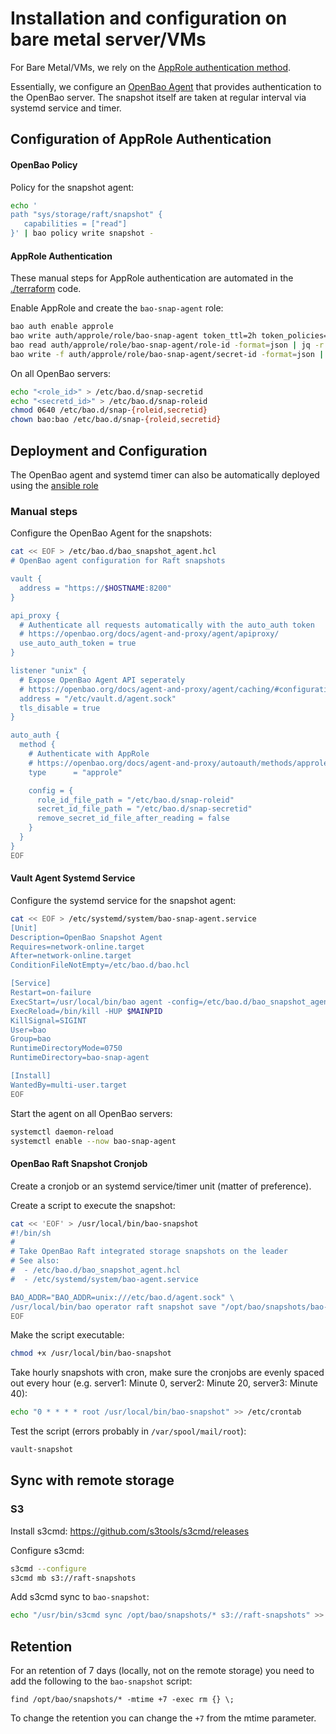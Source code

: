# Installation and configuration on bare metal server/VMs

For Bare Metal/VMs, we rely on the [AppRole authentication method](https://openbao.org/docs/auth/approle/).

Essentially, we configure an [OpenBao Agent](https://openbao.org/docs/agent-and-proxy/agent/) that provides authentication to the OpenBao server. The snapshot itself are taken at regular interval via systemd service and timer.

## Configuration of AppRole Authentication

#### OpenBao Policy

Policy for the snapshot agent:
```bash
echo '
path "sys/storage/raft/snapshot" {
   capabilities = ["read"]
}' | bao policy write snapshot -
```

#### AppRole Authentication

These manual steps for AppRole authentication are automated in the [./terraform](./terraform) code.

Enable AppRole and create the `bao-snap-agent` role:
```bash
bao auth enable approle
bao write auth/approle/role/bao-snap-agent token_ttl=2h token_policies=snapshot
bao read auth/approle/role/bao-snap-agent/role-id -format=json | jq -r .data.role_id 
bao write -f auth/approle/role/bao-snap-agent/secret-id -format=json | jq -r .data.secret_id
```

On all OpenBao servers:
```bash
echo "<role_id>" > /etc/bao.d/snap-secretid
echo "<secretd_id>" > /etc/bao.d/snap-roleid
chmod 0640 /etc/bao.d/snap-{roleid,secretid}
chown bao:bao /etc/bao.d/snap-{roleid,secretid}
```

## Deployment and Configuration

The OpenBao agent and systemd timer can also be automatically deployed using the [ansible role](/ansible)

### Manual steps

Configure the OpenBao Agent for the snapshots:
```bash
cat << EOF > /etc/bao.d/bao_snapshot_agent.hcl
# OpenBao agent configuration for Raft snapshots

vault {
  address = "https://$HOSTNAME:8200"
}

api_proxy {
  # Authenticate all requests automatically with the auto_auth token
  # https://openbao.org/docs/agent-and-proxy/agent/apiproxy/
  use_auto_auth_token = true
}

listener "unix" {
  # Expose OpenBao Agent API seperately
  # https://openbao.org/docs/agent-and-proxy/agent/caching/#configuration-listener
  address = "/etc/vault.d/agent.sock"
  tls_disable = true
}

auto_auth {
  method {
    # Authenticate with AppRole
    # https://openbao.org/docs/agent-and-proxy/autoauth/methods/approle/
    type      = "approle"

    config = {
      role_id_file_path = "/etc/bao.d/snap-roleid"
      secret_id_file_path = "/etc/bao.d/snap-secretid"
      remove_secret_id_file_after_reading = false
    }
  }
}
EOF
```

#### Vault Agent Systemd Service

Configure the systemd service for the snapshot agent:
```bash
cat << EOF > /etc/systemd/system/bao-snap-agent.service
[Unit]
Description=OpenBao Snapshot Agent
Requires=network-online.target
After=network-online.target
ConditionFileNotEmpty=/etc/bao.d/bao.hcl

[Service]
Restart=on-failure
ExecStart=/usr/local/bin/bao agent -config=/etc/bao.d/bao_snapshot_agent.hcl
ExecReload=/bin/kill -HUP $MAINPID
KillSignal=SIGINT
User=bao
Group=bao
RuntimeDirectoryMode=0750
RuntimeDirectory=bao-snap-agent

[Install]
WantedBy=multi-user.target
EOF
```

Start the agent on all OpenBao servers:
```bash
systemctl daemon-reload
systemctl enable --now bao-snap-agent
```

#### OpenBao Raft Snapshot Cronjob

Create a cronjob or an systemd service/timer unit (matter of preference).

Create a script to execute the snapshot:
```bash
cat << 'EOF' > /usr/local/bin/bao-snapshot
#!/bin/sh
#
# Take OpenBao Raft integrated storage snapshots on the leader
# See also:
#  - /etc/bao.d/bao_snapshot_agent.hcl
#  - /etc/systemd/system/bao-agent.service

BAO_ADDR="BAO_ADDR=unix:///etc/bao.d/agent.sock" \
/usr/local/bin/bao operator raft snapshot save "/opt/bao/snapshots/bao-raft_$(date +%F-%H%M).snapshot"
EOF
```

Make the script executable:
```bash
chmod +x /usr/local/bin/bao-snapshot
```

Take hourly snapshots with cron, make sure the cronjobs are evenly spaced out every hour (e.g. server1: Minute 0, server2: Minute 20, server3: Minute 40):
```bash
echo "0 * * * * root /usr/local/bin/bao-snapshot" >> /etc/crontab
```

Test the script (errors probably in `/var/spool/mail/root`):
```bash
vault-snapshot
```

## Sync with remote storage
### S3

Install s3cmd: https://github.com/s3tools/s3cmd/releases

Configure s3cmd:
```bash
s3cmd --configure
s3cmd mb s3://raft-snapshots
```

Add s3cmd sync to `bao-snapshot`:
```bash
echo "/usr/bin/s3cmd sync /opt/bao/snapshots/* s3://raft-snapshots" >> /usr/local/bin/bao-snapshot
```

## Retention

For an retention of 7 days (locally, not on the remote storage) you need to add the following to the `bao-snapshot` script:
```
find /opt/bao/snapshots/* -mtime +7 -exec rm {} \;
```

To change the retention you can change the `+7` from the mtime parameter.
